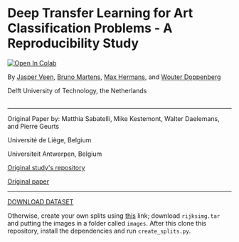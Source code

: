 # Deep Transfer Learning for Art Classification Problems - A Reproducibility Study

[![Open In Colab](https://colab.research.google.com/assets/colab-badge.svg)](https://colab.research.google.com/github/wdoppenberg/art-deep-transfer-learning/blob/master/ArtClassification.ipynb)

By [Jasper Veen](https://www.linkedin.com/in/jasper-veen), [Bruno Martens](https://www.linkedin.com/in/brunomartens), [Max Hermans](https://www.linkedin.com/in/max-hermans-8324b0b1), and [Wouter Doppenberg](https://www.linkedin.com/in/wouterdoppenberg)

Delft University of Technology, the Netherlands
<br></br>

---




Original Paper by: Matthia Sabatelli, Mike Kestemont, Walter Daelemans, and Pierre Geurts

Université de Liège, Belgium

Universiteit Antwerpen, Belgium

[Original study's repository](https://github.com/paintception/Deep-Transfer-Learning-for-Art-Classification-Problems)

[Original paper](https://www.researchgate.net/publication/327498843_Deep_Transfer_Learning_for_Art_Classification_Problems)

---

[DOWNLOAD DATASET](https://drive.google.com/open?id=1-nOa-93oohjw2mm6taBb1Y4TpXIDgSID)

Otherwise, create your own splits using [this](https://figshare.com/articles/Rijksmuseum_Challenge_2014/5660617) link; download `rijksimg.tar` and putting the images in a folder called `images`. After this clone this repository, install the dependencies and run `create_splits.py`.
